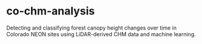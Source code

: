 # co-chm-analysis
Detecting and classifying forest canopy height changes over time in Colorado NEON sites using LiDAR-derived CHM data and machine learning.

